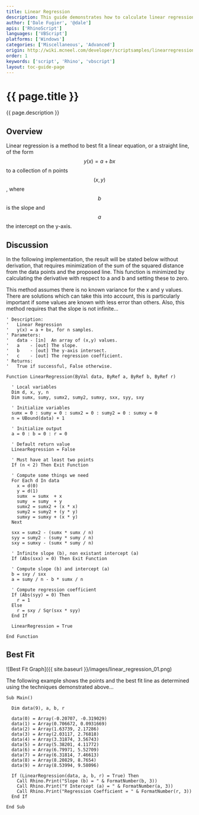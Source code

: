 ```yaml
---
title: Linear Regression
description: This guide demonstrates how to calculate linear regression using RhinoScript.
author: ['Dale Fugier', '@dale']
apis: ['RhinoScript']
languages: ['VBScript']
platforms: ['Windows']
categories: ['Miscellaneous', 'Advanced']
origin: http://wiki.mcneel.com/developer/scriptsamples/linearregression
order: 1
keywords: ['script', 'Rhino', 'vbscript']
layout: toc-guide-page
---
```


# {{ page.title }}

{{ page.description }}

## Overview

Linear regression is a method to best fit a linear equation, or a straight line, of the form $$y(x) = a + bx$$ to a collection of n points $$(x, y)$$, where $$b$$ is the slope and $$a$$ the intercept on the y-axis.

## Discussion

In the following implementation, the result will be stated below without derivation, that requires minimization of the sum of the squared distance from the data points and the proposed line.  This function is minimized by calculating the derivative with respect to a and b and setting these to zero.

This method assumes there is no known variance for the x and y values.  There are solutions which can take this into account, this is particularly important if some values are known with less error than others. Also, this method requires that the slope is not infinite...

```vbnet
' Description:
'   Linear Regression
'   y(x) = a + bx, for n samples.
' Parameters:
'   data - [in]  An array of (x,y) values.
'   a    - [out] The slope.
'   b    - [out] The y-axis intersect.
'   c    - [out] The regression coefficient.
' Returns:
'   True if successful, False otherwise.

Function LinearRegression(ByVal data, ByRef a, ByRef b, ByRef r)

  ' Local variables
  Dim d, x, y, n
  Dim sumx, sumy, sumx2, sumy2, sumxy, sxx, syy, sxy

  ' Initialize variables
  sumx = 0 : sumy = 0 : sumx2 = 0 : sumy2 = 0 : sumxy = 0
  n = UBound(data) + 1

  ' Initialize output
  a = 0 : b = 0 : r = 0

  ' Default return value
  LinearRegression = False

  ' Must have at least two points
  If (n < 2) Then Exit Function

  ' Compute some things we need
  For Each d In data
    x = d(0)
    y = d(1)
    sumx  = sumx  + x
    sumy  = sumy  + y
    sumx2 = sumx2 + (x * x)
    sumy2 = sumy2 + (y * y)
    sumxy = sumxy + (x * y)
  Next

  sxx = sumx2 - (sumx * sumx / n)
  syy = sumy2 - (sumy * sumy / n)
  sxy = sumxy - (sumx * sumy / n)

  ' Infinite slope (b), non existant intercept (a)
  If (Abs(sxx) = 0) Then Exit Function

  ' Compute slope (b) and intercept (a)
  b = sxy / sxx
  a = sumy / n - b * sumx / n

  ' Compute regression coefficient
  If (Abs(syy) = 0) Then
    r = 1
  Else
    r = sxy / Sqr(sxx * syy)
  End If

  LinearRegression = True

End Function
```

## Best Fit

![Best Fit Graph]({{ site.baseurl }}/images/linear_regression_01.png)

The following example shows the points and the best fit line as determined using the techniques demonstrated above...

```vbnet
Sub Main()

  Dim data(9), a, b, r

  data(0) = Array(-0.20707, -0.319029)
  data(1) = Array(0.706672, 0.0931669)
  data(2) = Array(1.63739, 2.17286)
  data(3) = Array(2.03117, 2.76818)
  data(4) = Array(3.31874, 3.56743)
  data(5) = Array(5.38201, 4.11772)
  data(6) = Array(6.79971, 5.52709)
  data(7) = Array(6.31814, 7.46613)
  data(8) = Array(8.20829, 8.7654)
  data(9) = Array(8.53994, 9.58096)

  If (LinearRegression(data, a, b, r) = True) Then
    Call Rhino.Print("Slope (b) = " & FormatNumber(b, 3))
    Call Rhino.Print("Y Intercept (a) = " & FormatNumber(a, 3))
    Call Rhino.Print("Regression Coefficient = " & FormatNumber(r, 3))
  End If

End Sub
```
